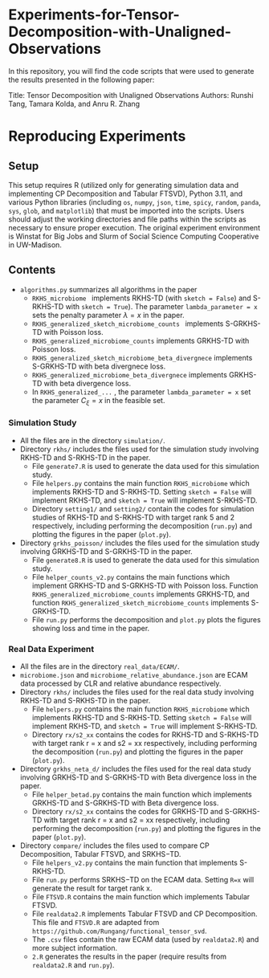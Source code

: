 # Experiments-for-Tensor-Decomposition-with-Unaligned-Observations

In this repository, you will find the code scripts that were used to generate the results presented in the following paper:

Title: Tensor Decomposition with Unaligned Observations
Authors: Runshi Tang, Tamara Kolda, and Anru R. Zhang

# Reproducing Experiments

## Setup

This setup requires R (utilized only for generating simulation data and implementing CP Decomposition and Tabular FTSVD), Python 3.11, and various Python libraries (including `os`, `numpy`, `json`, `time`, `spicy`, `random`, `panda`, `sys`, `glob`, and `matplotlib`) that must be imported into the scripts. Users should adjust the working directories and file paths within the scripts as necessary to ensure proper execution. The original experiment environment is Winstat for Big Jobs and Slurm of Social Science Computing Cooperative in UW-Madison. 

## Contents

* `algorithms.py` summarizes all algorithms in the paper
    - `RKHS_microbiome ` implements RKHS-TD (with `sketch = False`) and S-RKHS-TD with `sketch = True`). The parameter `lambda_parameter = x` sets the penalty parameter $\lambda = x$ in the paper.  
    - `RKHS_generalized_sketch_microbiome_counts ` implements S-GRKHS-TD with Poisson loss.
    - `RKHS_generalized_microbiome_counts` implements GRKHS-TD with Poisson loss.
    - `RKHS_generalized_sketch_microbiome_beta_divergnece` implements S-GRKHS-TD with beta divergnece loss.
    - `RKHS_generalized_microbiome_beta_divergnece` implements GRKHS-TD with beta divergence loss.
    - In `RKHS_generalized_...` , the parameter `lambda_parameter = x` set the parameter $C_\xi = x$ in the feasible set. 

### Simulation Study

* All the files are in the directory `simulation/`. 
* Directory `rkhs/` includes the files used for the simulation study involving RKHS-TD and S-RKHS-TD in the paper.
  - File `generate7.R` is used to generate the data used for this simulation study.  
  - File `helpers.py` contains the main function `RKHS_microbiome` which implements RKHS-TD and S-RKHS-TD. Setting `sketch = False` will implement RKHS-TD, and `sketch = True` will implement S-RKHS-TD. 
  - Directory `setting1/` and `setting2/` contain the codes for simulation studies of RKHS-TD and S-RKHS-TD with target rank 5 and 2 respectively, including performing the decomposition (`run.py`) and plotting the figures in the paper (`plot.py`). 
* Directory `grkhs_poisson/` includes the files used for the simulation study involving GRKHS-TD and S-GRKHS-TD in the paper.
  - File `generate8.R` is used to generate the data used for this simulation study.  
  - File `helper_counts_v2.py` contains the main functions which implement GRKHS-TD and S-GRKHS-TD with Poisson loss. Function `RKHS_generalized_microbiome_counts` implements GRKHS-TD, and function `RKHS_generalized_sketch_microbiome_counts` implements S-GRKHS-TD. 
  - File `run.py` performs the decomposition and `plot.py` plots the figures showing loss and time in the paper.

### Real Data Experiment

* All the files are in the directory `real_data/ECAM/`.
* `microbiome.json` and `microbiome_relative_abundance.json` are ECAM data processed by CLR and relative abundance respectively.
* Directory `rkhs/` includes the files used for the real data study involving RKHS-TD and S-RKHS-TD in the paper.
  - File `helpers.py` contains the main function `RKHS_microbiome` which implements RKHS-TD and S-RKHS-TD. Setting `sketch = False` will implement RKHS-TD, and `sketch = True` will implement S-RKHS-TD. 
  - Directory `rx/s2_xx` contains the codes for RKHS-TD and S-RKHS-TD with target rank r = x and s2 = xx respectively, including performing the decomposition (`run.py`) and plotting the figures in the paper (`plot.py`). 
* Directory `grkhs_neta_d/` includes the files used for the real data study involving GRKHS-TD and S-GRKHS-TD with Beta divergence loss in the paper.
  - File `helper_betad.py` contains the main function which implements GRKHS-TD and S-GRKHS-TD with Beta divergence loss.
  - Directory `rx/s2_xx` contains the codes for GRKHS-TD and S-GRKHS-TD with target rank r = x and s2 = xx respectively, including performing the decomposition (`run.py`) and plotting the figures in the paper (`plot.py`). 
* Directory `compare/` includes the files used to compare CP Decomposition, Tabular FTSVD, and SRKHS−TD.
  - File `helpers_v2.py` contains the main function that implements S-RKHS-TD.
  - File `run.py` performs SRKHS−TD on the ECAM data. Setting `R=x` will generate the result for target rank x. 
  - File `FTSVD.R` contains the main function which implements Tabular FTSVD.
  - File `realdata2.R` implements Tabular FTSVD and CP Decomposition. This file and `FTSVD.R` are adapted from `https://github.com/Rungang/functional_tensor_svd`.
  - The `.csv` files contain the raw ECAM data (used by `realdata2.R`) and more subject information. 
  - `2.R` generates the results in the paper (require results from `realdata2.R` and `run.py`). 

